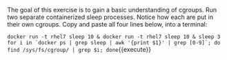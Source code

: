 The goal of this exercise is to gain a basic understanding of cgroups. Run two separate containerized sleep processes. Notice how each are put in their own cgroups. Copy and paste all four lines below, into a terminal:

``docker run -t rhel7 sleep 10 &
docker run -t rhel7 sleep 10 &
sleep 3
for i in `docker ps | grep sleep | awk '{print $1}' | grep [0-9]`; do find /sys/fs/cgroup/ | grep $i; done``{{execute}}
